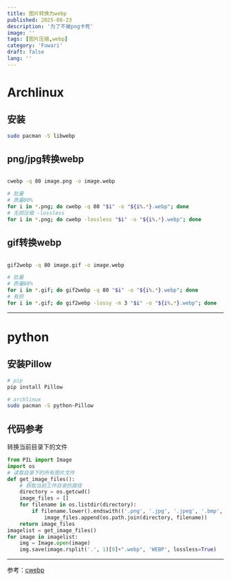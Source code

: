 ```yaml
---
title: 图片转换为webp
published: 2025-08-23
description: '为了不被png卡死'
image: ''
tags: [图片压缩,webp]
category: 'Fuwari'
draft: false 
lang: ''
---
```


# Archlinux
## 安装
```bash
sudo pacman -S libwebp
```
## png/jpg转换webp

```bash 'png' 'jpg' 'images'

cwebp -q 80 image.png -o image.webp

# 批量
# 质量80%
for i in *.png; do cwebp -q 80 "$i" -o "${i%.*}.webp"; done
# 无损压缩 -lossless
for i in *.png; do cwebp -lossless "$i" -o "${i%.*}.webp"; done
```

## gif转换webp

```bash 'gif'

gif2webp -q 80 image.gif -o image.webp

# 批量
# 质量80%
for i in *.gif; do gif2webp -q 80 "$i" -o "${i%.*}.webp"; done
# 有损
for i in *.gif; do gif2webp -lossy -m 3 "$i" -o "${i%.*}.webp"; done
```

---
# python

## 安装Pillow
```bash
# pip
pip install Pillow

# archlinux
sudo pacman -S python-Pillow
```
## 代码参考
转换当前目录下的文件
```python title="webp.py"
from PIL import Image
import os
# 读取目录下的所有图片文件
def get_image_files():
    # 获取当前工作目录的路径
    directory = os.getcwd()
    image_files = []
    for filename in os.listdir(directory):
        if filename.lower().endswith(('.png', '.jpg', '.jpeg', '.bmp', '.gif')):
            image_files.append(os.path.join(directory, filename))
    return image_files
imagelist = get_image_files()
for image in imagelist:
    img = Image.open(image) 
    img.save(image.rsplit('.', 1)[0]+".webp", 'WEBP', lossless=True)
```

---
参考：[cwebp](https://developers.google.com/speed/webp/docs/using?hl=zh-cn)
